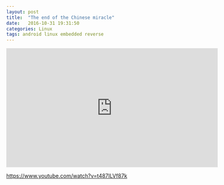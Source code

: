 ```yaml
---
layout: post
title:  "The end of the Chinese miracle"
date:   2016-10-31 19:31:50
categories: Linux
tags: android linux embedded reverse
---
```


<iframe width="560" height="315" src="https://www.youtube.com/embed/t487ILVf87k?rel=0" frameborder="0" allowfullscreen></iframe>

https://www.youtube.com/watch?v=t487ILVf87k
